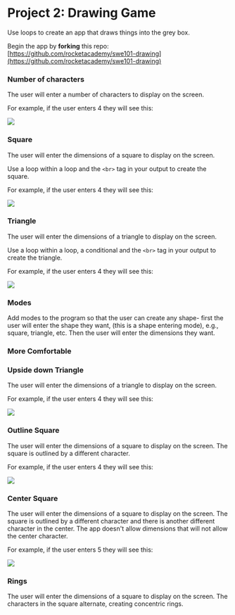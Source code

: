 # Project 2: Drawing Game

Use loops to create an app that draws things into the grey box.

Begin the app by **forking** this repo: [https://github.com/rocketacademy/swe101-drawing](https://github.com/rocketacademy/swe101-drawing)

### Number of characters

The user will enter a number of characters to display on the screen.

For example, if the user enters 4 they will see this:

![](../.gitbook/assets/screen-shot-2020-08-26-at-12.35.32-am.png)

### Square

The user will enter the dimensions of a square to display on the screen.

Use a loop within a loop and the `<br>` tag in your output to create the square.

For example, if the user enters 4 they will see this:

![](../.gitbook/assets/screen-shot-2020-08-26-at-12.35.12-am.png)

###  Triangle <a id="square"></a>

The user will enter the dimensions of a triangle to display on the screen.‌

Use a loop within a loop, a conditional and the `<br>` tag in your output to create the triangle.

For example, if the user enters 4 they will see this:

![](../.gitbook/assets/screen-shot-2020-08-26-at-12.37.35-am.png)

### Modes

Add modes to the program so that the user can create any shape- first the user will enter the shape they want, \(this is a shape entering mode\), e.g., square, triangle, etc. Then the user will enter the dimensions they want. 

### More Comfortable

### Upside down Triangle

The user will enter the dimensions of a triangle to display on the screen.

For example, if the user enters 4 they will see this:

![](../.gitbook/assets/screen-shot-2020-08-26-at-12.36.09-am.png)

### Outline Square

The user will enter the dimensions of a square to display on the screen. The square is outlined by a different character.

For example, if the user enters 4 they will see this:

![](../.gitbook/assets/screen-shot-2020-08-26-at-12.54.56-am.png)

### Center Square

The user will enter the dimensions of a square to display on the screen. The square is outlined by a different character and there is another different character in the center. The app doesn't allow dimensions that will not allow the center character. 

For example, if the user enters 5 they will see this:

![](../.gitbook/assets/screen-shot-2020-08-26-at-12.58.34-am.png)

### Rings

The user will enter the dimensions of a square to display on the screen. The characters in the square alternate, creating concentric rings.



